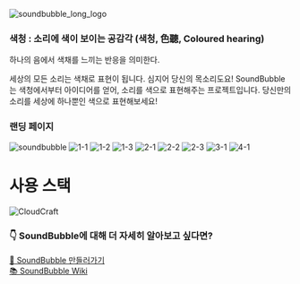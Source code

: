 ![soundbubble_long_logo](https://user-images.githubusercontent.com/68345069/131343108-06666171-bdba-4b48-977d-a808c5631220.png)

### 색청 : 소리에 색이 보이는 공감각 (색청, 色聽, Coloured hearing)
하나의 음에서 색채를 느끼는 반응을 의미한다.

세상의 모든 소리는 색채로 표현이 됩니다. 심지어 당신의 목소리도요!
SoundBubble는 색청에서부터 아이디어를 얻어, 소리를 색으로 표현해주는 프로젝트입니다.
당신만의 소리를 세상에 하나뿐인 색으로 표현해보세요!

### 랜딩 페이지
![soundbubble](https://user-images.githubusercontent.com/68345069/131343318-6ea68147-6986-4c0f-9489-69407d70f566.png)
![1-1](https://user-images.githubusercontent.com/68345069/131344015-f6a88ac9-806e-49db-9347-fc99adf6a08d.png)
![1-2](https://user-images.githubusercontent.com/68345069/131344020-374be49d-d6cf-4f27-ad24-e80b8d6ee7e4.png)
![1-3](https://user-images.githubusercontent.com/68345069/131344023-700c45db-cabe-45f1-8751-ad0e17cbbd5d.png)
![2-1](https://user-images.githubusercontent.com/68345069/131344029-77d07df4-805d-4f5c-8903-d24cd3f437c2.png)
![2-2](https://user-images.githubusercontent.com/68345069/131344032-c103ff97-415c-40bb-995c-d1fa01c82167.png)
![2-3](https://user-images.githubusercontent.com/68345069/131344034-a3bb2f5a-dc2e-4f66-9311-ef64c68e327f.png)
![3-1](https://user-images.githubusercontent.com/68345069/131344036-5a671216-f4b8-4a67-9f3b-0487b4d76e32.png)
![4-1](https://user-images.githubusercontent.com/68345069/131344040-5f870bb6-c950-4f1f-8a00-32a0a883ffad.png)
# 사용 스택
![CloudCraft](https://user-images.githubusercontent.com/68345069/131343359-98690d11-4f0a-4100-bce2-0e586c5e075d.png)

### 👇 SoundBubble에 대해 더 자세히 알아보고 싶다면?
[🎉 SoundBubble 만들러가기](https://www.soundbubble.io) \
[📚 SoundBubble Wiki](https://github.com/codestates/SoundBubble/wiki)

